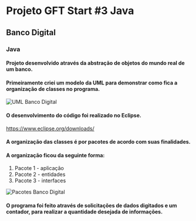 # Projeto GFT Start #3 Java

## Banco Digital
### Java

#### Projeto desenvolvido através da abstração de objetos do mundo real de um banco. 

#### Primeiramente criei um modelo da UML para demonstrar como fica a organização de classes no programa.

![UML Banco Digital](https://github.com/KatarineAlbuquerque/projeto_banco_digital_java_gft/blob/main/images/Banco_digital_gft.png)

#### O desenvolvimento do código foi realizado no Eclipse.

https://www.eclipse.org/downloads/

#### A organização das classes é por pacotes de acordo com suas finalidades.

#### A organização ficou da seguinte forma:

1. Pacote 1 - aplicação
2. Pacote 2 - entidades
3. Pacote 3 - interfaces

![Pacotes Banco Digital](https://github.com/KatarineAlbuquerque/projeto_banco_digital_java_gft/blob/main/images/Pacotes-Banco-Digital.png)

#### O programa foi feito através de solicitações de dados digitados e um contador, para realizar a quantidade desejada de informações.
